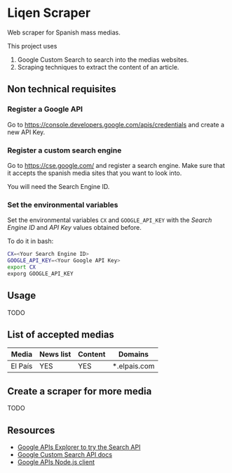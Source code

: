 # Liqen Scraper

Web scraper for Spanish mass medias.

This project uses

1. Google Custom Search to search into the medias websites.
2. Scraping techniques to extract the content of an article.

## Non technical requisites

### Register a Google API

Go to https://console.developers.google.com/apis/credentials and create a new API Key.

### Register a custom search engine

Go to https://cse.google.com/ and register a search engine. Make sure that it accepts the spanish media sites that you want to look into.

You will need the Search Engine ID.

### Set the environmental variables

Set the environmental variables `CX` and `GOOGLE_API_KEY` with the *Search Engine ID* and *API Key* values obtained before.

To do it in bash:

```bash
CX=<Your Search Engine ID>
GOOGLE_API_KEY=<Your Google API Key>
export CX
exporg GOOGLE_API_KEY
```

## Usage

TODO

## List of accepted medias

Media           | News list | Content | Domains
----------------|-----------|---------|--------------
El País         | YES       | YES     | \*.elpais.com

## Create a scraper for more media

TODO

## Resources

- [Google APIs Explorer to try the Search API](https://developers.google.com/apis-explorer/#p/customsearch/v1/search.cse.list)
- [Google Custom Search API docs](https://developers.google.com/custom-search/json-api/v1/overview)
- [Google APIs Node.js client](https://github.com/google/google-api-nodejs-client/)

